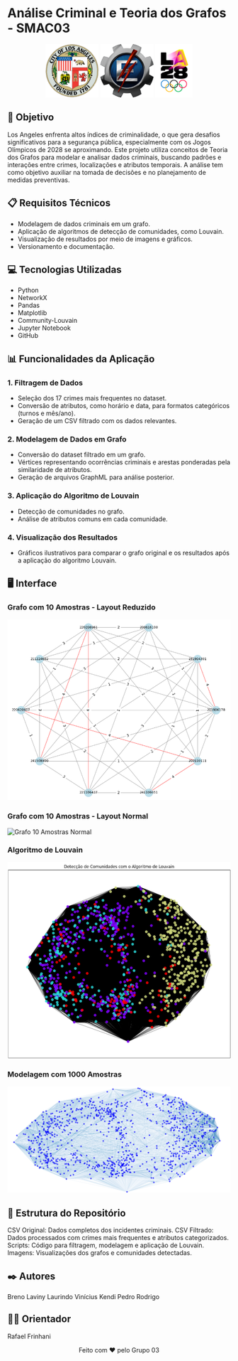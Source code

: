# Análise Criminal e Teoria dos Grafos - SMAC03

<p align="center">
    <img src="Imagens/la.png" alt="Logo Polícia de LA" height="120">
    <img src="Imagens/unifei2.png" alt="Logo UNIFEI" height="120">
    <img src="Imagens/logo.png" alt="Logo Olimpíadas" height="120">
</p>


## 🎯 Objetivo

Los Angeles enfrenta altos índices de criminalidade, o que gera desafios significativos para a segurança pública, especialmente com os Jogos Olímpicos de 2028 se aproximando. Este projeto utiliza conceitos de Teoria dos Grafos para modelar e analisar dados criminais, buscando padrões e interações entre crimes, localizações e atributos temporais. A análise tem como objetivo auxiliar na tomada de decisões e no planejamento de medidas preventivas.

## 📋 Requisitos Técnicos

- Modelagem de dados criminais em um grafo.
- Aplicação de algoritmos de detecção de comunidades, como Louvain.
- Visualização de resultados por meio de imagens e gráficos.
- Versionamento e documentação.

## 💻 Tecnologias Utilizadas

- Python
- NetworkX
- Pandas
- Matplotlib
- Community-Louvain
- Jupyter Notebook
- GitHub

## 📊 Funcionalidades da Aplicação

### 1. **Filtragem de Dados**
- Seleção dos 17 crimes mais frequentes no dataset.
- Conversão de atributos, como horário e data, para formatos categóricos (turnos e mês/ano).
- Geração de um CSV filtrado com os dados relevantes.

### 2. **Modelagem de Dados em Grafo**
- Conversão do dataset filtrado em um grafo.
- Vértices representando ocorrências criminais e arestas ponderadas pela similaridade de atributos.
- Geração de arquivos GraphML para análise posterior.

### 3. **Aplicação do Algoritmo de Louvain**
- Detecção de comunidades no grafo.
- Análise de atributos comuns em cada comunidade.

### 4. **Visualização dos Resultados**
- Gráficos ilustrativos para comparar o grafo original e os resultados após a aplicação do algoritmo Louvain.

## 🖥️ Interface

### Grafo com 10 Amostras - Layout Reduzido
![Grafo 10 Amostras Reduzido](Imagens/grafo_10amostras_red.png)

### Grafo com 10 Amostras - Layout Normal
![Grafo 10 Amostras Normal](Imagens/grafo_10amostras_normal.png)

### Algoritmo de Louvain
![Louvain](Imagens/louvain.png)

### Modelagem com 1000 Amostras
![Modelagem com 1000 Amostras](Imagens/modelagem_1000.png)


## 📁 Estrutura do Repositório
CSV Original: Dados completos dos incidentes criminais.
CSV Filtrado: Dados processados com crimes mais frequentes e atributos categorizados.
Scripts: Código para filtragem, modelagem e aplicação de Louvain.
Imagens: Visualizações dos grafos e comunidades detectadas.

## ✒️ Autores
Breno
Laviny Laurindo
Vinícius Kendi
Pedro
Rodrigo

## 👨‍🏫 Orientador
Rafael Frinhani

<p align="center">Feito com ❤️ pelo Grupo 03</p>
